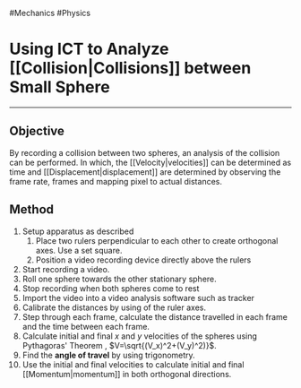#Mechanics #Physics 

# Using ICT to Analyze [[Collision|Collisions]] between Small Sphere
---
## Objective
By recording a collision between two spheres, an analysis of the collision can be performed. In which, the [[Velocity|velocities]] can be determined as time and [[Displacement|displacement]] are determined by observing the frame rate, frames and mapping pixel to actual distances.

## Method
1. Setup apparatus as described
	1. Place two rulers perpendicular to each other to create orthogonal axes. Use a set square.
	2. Position a video recording device directly above the rulers
2. Start recording a video.
3. Roll one sphere towards the other stationary sphere.
4. Stop recording when both spheres come to rest
5. Import the video into a video analysis software such as tracker
6. Calibrate the distances by using of the ruler axes.
7. Step through each frame, calculate the distance travelled in each frame and the time between each frame.
8. Calculate initial  and final $x$ and $y$ velocities of the spheres using Pythagoras' Theorem , $V=\sqrt{(V_x)^2+(V_y)^2)}$.
9. Find the **angle of travel** by using trigonometry.
10. Use the initial and final velocities to calculate initial and final [[Momentum|momentum]] in both orthogonal directions.

